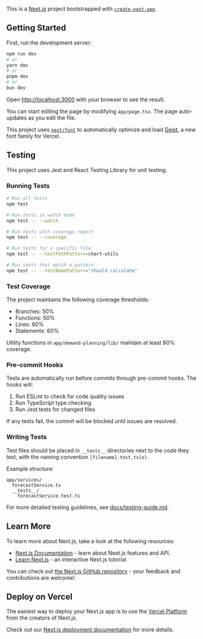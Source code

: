 This is a [Next.js](https://nextjs.org) project bootstrapped with [`create-next-app`](https://nextjs.org/docs/app/api-reference/cli/create-next-app).

## Getting Started

First, run the development server:

```bash
npm run dev
# or
yarn dev
# or
pnpm dev
# or
bun dev
```

Open [http://localhost:3000](http://localhost:3000) with your browser to see the result.

You can start editing the page by modifying `app/page.tsx`. The page auto-updates as you edit the file.

This project uses [`next/font`](https://nextjs.org/docs/app/building-your-application/optimizing/fonts) to automatically optimize and load [Geist](https://vercel.com/font), a new font family for Vercel.

## Testing

This project uses Jest and React Testing Library for unit testing.

### Running Tests

```bash
# Run all tests
npm test

# Run tests in watch mode
npm test -- --watch

# Run tests with coverage report
npm test -- --coverage

# Run tests for a specific file
npm test -- --testPathPattern=chart-utils

# Run tests that match a pattern
npm test -- --testNamePattern="should calculate"
```

### Test Coverage

The project maintains the following coverage thresholds:
- Branches: 50%
- Functions: 50%
- Lines: 60%
- Statements: 60%

Utility functions in `app/demand-planning/lib/` maintain at least 80% coverage.

### Pre-commit Hooks

Tests are automatically run before commits through pre-commit hooks. The hooks will:
1. Run ESLint to check for code quality issues
2. Run TypeScript type checking
3. Run Jest tests for changed files

If any tests fail, the commit will be blocked until issues are resolved.

### Writing Tests

Test files should be placed in `__tests__` directories next to the code they test, with the naming convention `[filename].test.ts(x)`.

Example structure:
```
app/services/
  forecastService.ts
  __tests__/
    forecastService.test.ts
```

For more detailed testing guidelines, see [docs/testing-guide.md](docs/testing-guide.md).

## Learn More

To learn more about Next.js, take a look at the following resources:

- [Next.js Documentation](https://nextjs.org/docs) - learn about Next.js features and API.
- [Learn Next.js](https://nextjs.org/learn) - an interactive Next.js tutorial.

You can check out [the Next.js GitHub repository](https://github.com/vercel/next.js) - your feedback and contributions are welcome!

## Deploy on Vercel

The easiest way to deploy your Next.js app is to use the [Vercel Platform](https://vercel.com/new?utm_medium=default-template&filter=next.js&utm_source=create-next-app&utm_campaign=create-next-app-readme) from the creators of Next.js.

Check out our [Next.js deployment documentation](https://nextjs.org/docs/app/building-your-application/deploying) for more details.
